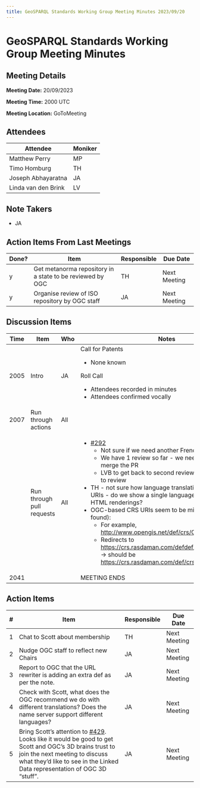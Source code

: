 ```yaml
---
title: GeoSPARQL Standards Working Group Meeting Minutes 2023/09/20
---
```

# GeoSPARQL Standards Working Group Meeting Minutes
## Meeting Details
**Meeting Date:** 20/09/2023

**Meeting Time:** 2000 UTC

**Meeting Location:** GoToMeeting  

## Attendees

| Attendee | Moniker |
| ---- | ---- |
| Matthew Perry | MP |
| Timo Homburg | TH |
| Joseph Abhayaratna | JA |
| Linda van den Brink | LV |

## Note Takers
- JA

## Action Items From Last Meetings

| Done? | Item | Responsible | Due Date |
| ---- | ---- | ---- | --- |
| y | Get metanorma repository in a state to be reviewed by OGC | TH | Next Meeting |
| y | Organise review of ISO repository by OGC staff | JA | Next Meeting |

## Discussion Items

| Time | Item | Who | Notes |
| ---- | ---- | ---- | ---- |
| 2005 | Intro | JA | Call for Patents<ul><li>None known</li></ul>Roll Call<ul><li>Attendees recorded in minutes</li><li>Attendees confirmed vocally</li></ul> |
| 2007 | Run through actions | All | |
<br/> | Run through pull requests | All | <ul><li>[#292](https://github.com/opengeospatial/ogc-geosparql/pull/292)<ul><li>Not sure if we need another French language review</li><li>We have 1 review so far - we need 2 before we can merge the PR</li><li>LVB to get back to second reviewer to notify of need to review</li></ul></li><li>TH - not sure how language translations affect OGC NA URIs - do we show a single language or multiple in the HTML renderings?</li><li>OGC-based CRS URIs seem to be missing (404 not found):<ul><li>For example, http://www.opengis.net/def/crs/OGC/1.3/CRS84</li><li>Redirects to https://crs.rasdaman.com/defdef/crs/OGC/1.3/CRS84 -> should be https://crs.rasdaman.com/def/crs/OGC/1.3/CRS84</li></ul></li></ul> |
| 2041 | | | MEETING ENDS |

## Action Items

| \# | Item | Responsible | Due Date |
| ---- | ---- | ---- | ---- |
| <span name="action_1">1</span> | Chat to Scott about membership | TH | Next Meeting |
| <span name="action_2">2</span> | Nudge OGC staff to reflect new Chairs | JA | Next Meeting |
| <span name="action_3">3</span> | Report to OGC that the URL rewriter is adding an extra def as per the note. | JA | Next Meeting |
| <span name="action_4">4</span> | Check with Scott, what does the OGC recommend we do with different translations? Does the name server support different languages? | JA | Next Meeting |
| <span name="action_5">5</span> | Bring Scott’s attention to [#429](https://github.com/opengeospatial/ogc-geosparql/issues/429). Looks like it would be good to get Scott and OGC’s 3D brains trust to join the next meeting to discuss what they’d like to see in the Linked Data representation of OGC 3D “stuff”. | JA | Next Meeting |
